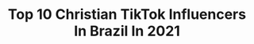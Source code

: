 ---
title: Top 10 Christian TikTok Influencers In Brazil In 2021
description: >-
  Find top christian TikTok influencers in Brazil in 2021. Most popular hashtags: #fy #christian #foryou #fyp.
platform: TikTok
hits: 88
text_top: See the top-rated TikTok influencers on inBeat.
text_bottom: Our platform has 88 TikTok influencers like this in Brazil for you to connect with.
profiles:
  - username: "alfacy"
    fullname: >-
      Natã ✨
    bio: >-
      oii 👁️👄👁️ menino da pipoca 🍿 perfil livre de ódio. Christian✝ Slytherin 💚🐍
    location: "Brazil"
    followers: 19200
    engagement: 1984
    commentsToLikes: 0.099860
    id: ckbfc9ar44xen0j23ghcgfd5c
    verified: false
    hashtags: "#foryou, #harrypotter, #foryoupage, #fyp"
  - username: "lunanwoficial"
    fullname: >-
      Luna
    bio: >-
      THIS IS A FAMILY SHOW! •Singer• •Christian•
    location: "Brazil"
    followers: 1100000
    engagement: 1761
    commentsToLikes: 0.029345
    id: ckbbhdgn75xtg0j23b4bqp3x0
    verified: false
    hashtags: "#nicehousebr, #dueto, #cultodosflopados, #pov"
  - username: "jhulycurty"
    fullname: >-
      jhulyenny
    bio: >-
      Ele morreu por mim e hoje vivo por Ele. 💗✨
    location: "Brazil"
    followers: 4397
    engagement: 2396
    commentsToLikes: 0.086874
    id: ckbbfte0b4gpy0j23vsxp4bvl
    verified: false
    hashtags: "#gospel, #fyp, #page, #fy"
  - username: "vxyz.h"
    fullname: >-
      🔥Victória 🕊
    bio: >-
      🇧🇷 Jesus é o suficiente 🕊 Musicista, artista e bailarina.
    location: "Brazil"
    followers: 12400
    engagement: 2589
    commentsToLikes: 0.081449
    id: ckaif9d28vw250i78m7fivbws
    verified: false
    hashtags: "#fy, #fyp, #foryou, #christiangirl"
  - username: "helloisyreis"
    fullname: >-
      Helloisy Reis
    bio: >-
      BAHIA🌴 cristian young 💞
    location: "Brazil"
    followers: 58200
    engagement: 2578
    commentsToLikes: 0.024232
    id: cka88j9nbbgnf0i78nlyp5ekf
    verified: false
    hashtags: "#fe, #pravc, #church, #deus"
  - username: "mateusclement3"
    fullname: >-
      Mateus Clemente
    bio: >-
      ❤️!!!JESUS!!!❤️ ⛳Belo Horizonte-MG
    location: "Brazil"
    followers: 98800
    engagement: 1931
    commentsToLikes: 0.032419
    id: ckbf463e1seyc0j23f40kxxff
    verified: false
    hashtags: "#christianboy, #comedia, #varoa, #paravoce"
  - username: "alanfern"
    fullname: >-
      Alan Fernandes
    bio: >-
      Comédia cristã 🤪 Uma maneira diferente de apresentar Jesus✝️
    location: "Brazil"
    followers: 139800
    engagement: 2665
    commentsToLikes: 0.012129
    id: ckad64wary8fg0i78u9slahfr
    verified: false
    hashtags: "#jesus, #christianguy, #oretiro, #gospel"
  - username: "biancarvalho__"
    fullname: >-
      biancarvalho__
    bio: >-
      Jesus ama você 💖 RJ • 22y ME ACOMPANHA MAIS DE PERTIN NO INSTA
    location: "Brazil"
    followers: 32600
    engagement: 1952
    commentsToLikes: 0.028474
    id: cka6mha9w76sl0i78a3pqi0vr
    verified: false
    hashtags: "#christian, #humorgospel, #christiangirl, #tiktokcristao"
  - username: "anajufgomess"
    fullname: >-
      anajugomes
    bio: >-
      16y Católica Apostólica Romana sigam @am.ruah no insta
    location: "Brazil"
    followers: 2546
    engagement: 1336
    commentsToLikes: 0.057020
    id: ckcv55q01p4vw0j23o3uo4it2
    verified: false
    hashtags: "#fyp, #foryou, #catholic, #religi"
  - username: "worshipgod_"
    fullname: >-
      Jesus Save 💕✝️
    bio: >-
      Imperatriz-MA // cristã ✝️💕 119K pessoas seguindo Jesus 🥰 Me segue aí ouu👆🏼
    location: "Brazil"
    followers: 118800
    engagement: 2872
    commentsToLikes: 0.010871
    id: ckcuh3fwefhcb0j23tqthjyjn
    verified: false
    hashtags: "#deus, #nofyp, #god, #fyp"
---